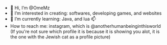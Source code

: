 - 👋 Hi, I’m @OmeMz
- 👀 I’m interested in creating: softwares, developing games, and websites
- 🌱 I’m currently learning: Java, and lua 📫 
- How to reach me: instagram, which is @anotherhumanbeinginthisworld (If you're not sure which profile it is because it is showing you alot, it is the one with the Jewish cat as a profile picture)
